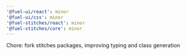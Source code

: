 ```yaml
---
'@fuel-ui/react': minor
'@fuel-ui/css': minor
'@fuel-stitches/react': minor
'@fuel-stitches/core': minor
---
```


Chore: fork stitches packages, improving typing and class generation
